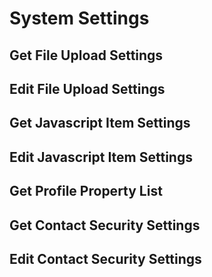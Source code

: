 # System Settings

## Get File Upload Settings
## Edit File Upload Settings
## Get Javascript Item Settings
## Edit Javascript Item Settings

## Get Profile Property List
## Get Contact Security Settings
## Edit Contact Security Settings
